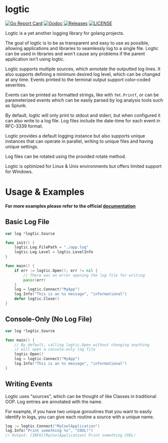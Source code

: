 # logtic

[![Go Report Card](https://goreportcard.com/badge/github.com/ecnepsnai/logtic?style=flat-square)](https://goreportcard.com/report/github.com/ecnepsnai/logtic)
[![Godoc](https://img.shields.io/badge/go-documentation-blue.svg?style=flat-square)](https://pkg.go.dev/github.com/ecnepsnai/logtic)
[![Releases](https://img.shields.io/github/release/ecnepsnai/logtic/all.svg?style=flat-square)](https://github.com/ecnepsnai/logtic/releases)
[![LICENSE](https://img.shields.io/github/license/ecnepsnai/logtic.svg?style=flat-square)](https://github.com/ecnepsnai/logtic/blob/master/LICENSE)

Logtic is a yet another logging library for golang projects.

The goal of logtic is to be as transparent and easy to use as possible, allowing applications and libraries to
seamlessly log to a single file. Logtic can be used in libraries and won't cause any problems if the parent
application isn't using logtic.

Logtic supports multiple sources, which annotate the outputted log lines. It also supports defining a minimum
desired log level, which can be changed at any time. Events printed to the terminal output support color-coded
severities.

Events can be printed as formatted strings, like with `fmt.Printf`, or can be parameterized events which can be
easily parsed by log analysis tools such as Splunk.

By default, logtic will only print to stdout and stderr, but when configured it can also write to a log file. Log
files include the date-time for each event in RFC-3339 format.

Logtic provides a default logging instance but also supports unique instances that can operate in parallel, writing
to unique files and having unique settings.

Log files can be rotated using the provided rotate method.

Logtic is optimized for Linux & Unix environments but offers limited support for Windows.

# Usage & Examples

**For more examples please refer to the official [documentation](https://pkg.go.dev/github.com/ecnepsnai/logtic)**

## Basic Log File

```go
var log *logtic.Source

func init() {
    logtic.Log.FilePath = "./app.log"
    logtic.Log.Level = logtic.LevelInfo
}

func main() {
    if err := logtic.Open(); err != nil {
        // There was an error opening the log file for writing
        panic(err)
    }
    log = logtic.Connect("MyApp")
    log.Info("This is an %s message", "informational")
    defer logtic.Close()
}
```

## Console-Only (No Log File)

```go
var log *logtic.Source

func main() {
    // By default, calling logtic.Open without changing anything
    // will open a console-only log file
    logtic.Open()
    log = logtic.Connect("MyApp")
    log.Info("This is an %s message", "informational")
}
```

## Writing Events

Logtic uses "sources", which can be thought of like Classes in traditional OOP. Log entries are annotated with the
name.

For example, if you have two unique goroutines that you want to easily identify in logs, you can give each routine
a source with a unique name.

```go
log := logtic.Connect("MyCoolApplication")
log.Info("Print something %s", "COOL!")
// Output: [INFO][MyCoolApplication] Print something COOL!
```
